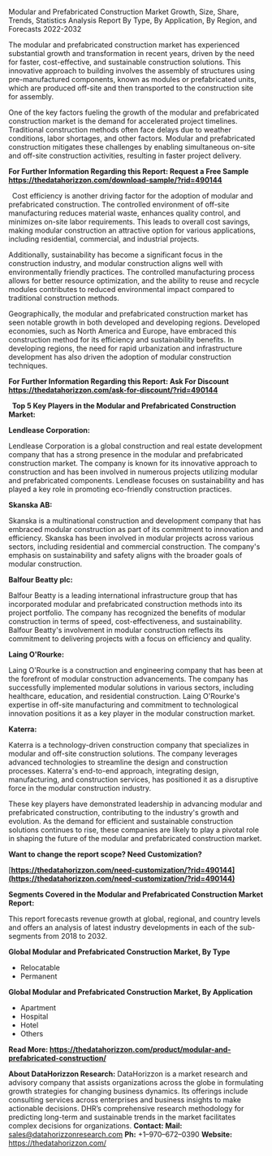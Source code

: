 ﻿Modular and Prefabricated Construction Market Growth, Size, Share, Trends, Statistics Analysis Report By Type, By Application, By Region, and Forecasts 2022-2032

The modular and prefabricated construction market has experienced substantial growth and transformation in recent years, driven by the need for faster, cost-effective, and sustainable construction solutions. This innovative approach to building involves the assembly of structures using pre-manufactured components, known as modules or prefabricated units, which are produced off-site and then transported to the construction site for assembly.

One of the key factors fueling the growth of the modular and prefabricated construction market is the demand for accelerated project timelines. Traditional construction methods often face delays due to weather conditions, labor shortages, and other factors. Modular and prefabricated construction mitigates these challenges by enabling simultaneous on-site and off-site construction activities, resulting in faster project delivery.

**For Further Information Regarding this Report: Request a Free Sample <https://thedatahorizzon.com/download-sample/?rid=490144>** 

` `Cost efficiency is another driving factor for the adoption of modular and prefabricated construction. The controlled environment of off-site manufacturing reduces material waste, enhances quality control, and minimizes on-site labor requirements. This leads to overall cost savings, making modular construction an attractive option for various applications, including residential, commercial, and industrial projects.

Additionally, sustainability has become a significant focus in the construction industry, and modular construction aligns well with environmentally friendly practices. The controlled manufacturing process allows for better resource optimization, and the ability to reuse and recycle modules contributes to reduced environmental impact compared to traditional construction methods.

Geographically, the modular and prefabricated construction market has seen notable growth in both developed and developing regions. Developed economies, such as North America and Europe, have embraced this construction method for its efficiency and sustainability benefits. In developing regions, the need for rapid urbanization and infrastructure development has also driven the adoption of modular construction techniques.

**For Further Information Regarding this Report: Ask For Discount <https://thedatahorizzon.com/ask-for-discount/?rid=490144>** 

` `**Top 5 Key Players in the Modular and Prefabricated Construction Market:**

**Lendlease Corporation:**

Lendlease Corporation is a global construction and real estate development company that has a strong presence in the modular and prefabricated construction market. The company is known for its innovative approach to construction and has been involved in numerous projects utilizing modular and prefabricated components. Lendlease focuses on sustainability and has played a key role in promoting eco-friendly construction practices.

**Skanska AB:**

Skanska is a multinational construction and development company that has embraced modular construction as part of its commitment to innovation and efficiency. Skanska has been involved in modular projects across various sectors, including residential and commercial construction. The company's emphasis on sustainability and safety aligns with the broader goals of modular construction.

**Balfour Beatty plc:**

Balfour Beatty is a leading international infrastructure group that has incorporated modular and prefabricated construction methods into its project portfolio. The company has recognized the benefits of modular construction in terms of speed, cost-effectiveness, and sustainability. Balfour Beatty's involvement in modular construction reflects its commitment to delivering projects with a focus on efficiency and quality.

**Laing O'Rourke:**

Laing O'Rourke is a construction and engineering company that has been at the forefront of modular construction advancements. The company has successfully implemented modular solutions in various sectors, including healthcare, education, and residential construction. Laing O'Rourke's expertise in off-site manufacturing and commitment to technological innovation positions it as a key player in the modular construction market.

**Katerra:**

Katerra is a technology-driven construction company that specializes in modular and off-site construction solutions. The company leverages advanced technologies to streamline the design and construction processes. Katerra's end-to-end approach, integrating design, manufacturing, and construction services, has positioned it as a disruptive force in the modular construction industry.

These key players have demonstrated leadership in advancing modular and prefabricated construction, contributing to the industry's growth and evolution. As the demand for efficient and sustainable construction solutions continues to rise, these companies are likely to play a pivotal role in shaping the future of the modular and prefabricated construction market.

**Want to change the report scope? Need Customization?**

[**https://thedatahorizzon.com/need-customization/?rid=490144](https://thedatahorizzon.com/need-customization/?rid=490144)** 

**Segments Covered in the Modular and Prefabricated Construction Market Report:**

This report forecasts revenue growth at global, regional, and country levels and offers an analysis of latest industry developments in each of the sub-segments from 2018 to 2032.

**Global Modular and Prefabricated Construction Market, By Type**

- Relocatable
- Permanent

**Global Modular and Prefabricated Construction Market, By Application**

- Apartment
- Hospital
- Hotel
- Others

**Read More: <https://thedatahorizzon.com/product/modular-and-prefabricated-construction/>** 

**About DataHorizzon Research:**DataHorizzon is a market research and advisory company that assists organizations across the globe in formulating growth strategies for changing business dynamics. Its offerings include consulting services across enterprises and business insights to make actionable decisions. DHR’s comprehensive research methodology for predicting long-term and sustainable trends in the market facilitates complex decisions for organizations.**Contact:Mail:** <sales@datahorizzonresearch.com> **Ph:** +1–970–672–0390**Website:** <https://thedatahorizzon.com/> 

